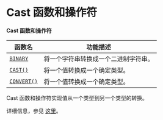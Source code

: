 # Cast 函数和操作符

**Cast 函数和操作符**

| 函数名                                      | 功能描述               |
| ---------------------------------------- | ------------------ |
| [`BINARY`](https://dev.mysql.com/doc/refman/5.7/en/cast-functions.html#operator_binary) | 将一个字符串转换成一个二进制字符串。 |
| [`CAST()`](https://dev.mysql.com/doc/refman/5.7/en/cast-functions.html#function_cast) | 将一个值转换成一个确定类型。     |
| [`CONVERT()`](https://dev.mysql.com/doc/refman/5.7/en/cast-functions.html#function_convert) | 将一个值转换成一个确定类型。     |

Cast 函数和操作符实现值从一个类型到另一个类型的转换。

详细信息，参见 [这里](https://dev.mysql.com/doc/refman/5.7/en/cast-functions.html)。
